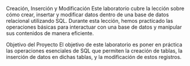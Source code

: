 Creación, Inserción y Modificación
Este laboratorio cubre la lección sobre cómo crear, insertar y modificar datos dentro de una base de datos relacional utilizando SQL. Durante esta lección, hemos practicado las operaciones básicas para interactuar con una base de datos y manipular sus contenidos de manera eficiente.

Objetivo del Proyecto
El objetivo de este laboratorio es poner en práctica las operaciones esenciales de SQL que permiten la creación de tablas, la inserción de datos en dichas tablas, y la modificación de estos registros.